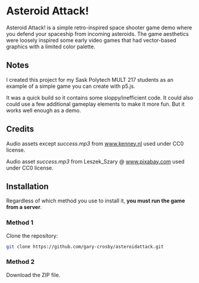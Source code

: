 # Asteroid Attack!

Asteroid Attack! is a simple retro-inspired space shooter game demo where you defend your spaceship from incoming asteroids. The game aesthetics were loosely inspired some early video games that had vector-based graphics with a limited color palette.

## Notes

I created this project for my Sask Polytech MULT 217 students as an example of a simple game you can create with p5.js.

It was a quick build so it contains some sloppy/inefficient code. It could also could use a few additional gameplay elements to make it more fun. But it works well enough as a demo.


## Credits

Audio assets except _success.mp3_ from www.kenney.nl used under CC0 license.

Audio asset _success.mp3_ from Leszek_Szary @ www.pixabay.com used under CC0 license.


## Installation

Regardless of which method you use to install it, **you must run the game from a server**.

### Method 1
Clone the repository:
   ```bash
   git clone https://github.com/gary-crosby/asteroidattack.git
```
   
### Method 2
Download the ZIP file.
